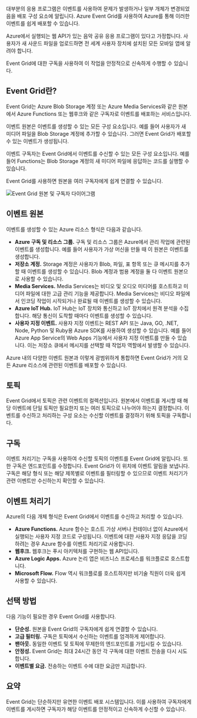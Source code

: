 대부분의 응용 프로그램은 이벤트를 사용하여 문제가 발생하거나 일부 개체가 변경되었음을 배포 구성 요소에 알립니다. Azure Event Grid를 사용하여 Azure를 통해 이러한 이벤트를 쉽게 배포할 수 있습니다.

Azure에서 실행되는 웹 API가 있는 음악 공유 응용 프로그램이 있다고 가정합니다. 사용자가 새 사운드 파일을 업로드하면 전 세계 사용자 장치에 설치된 모든 모바일 앱에 알려야 합니다.

Event Grid에 대한 구독을 사용하여 이 작업을 안정적으로 신속하게 수행할 수 있습니다.

## <a name="what-is-event-grid"></a>Event Grid란?

Event Grid는 Azure Blob Storage 계정 또는 Azure Media Services와 같은 원본에서 Azure Functions 또는 웹후크와 같은 구독자로 이벤트를 배포하는 서비스입니다.

이벤트 원본은 이벤트를 생성할 수 있는 모든 구성 요소입니다. 예를 들어 사용자가 새 미디어 파일을 Blob Storage 계정에 추가할 수 있습니다. 그러면 Event Grid가 배포할 수 있는 이벤트가 생성됩니다.

이벤트 구독자는 Event Grid에서 이벤트를 수신할 수 있는 모든 구성 요소입니다. 예를 들어 Functions는 Blob Storage 계정의 새 미디어 파일에 응답하는 코드를 실행할 수 있습니다.

Event Grid를 사용하면 원본을 여러 구독자에게 쉽게 연결할 수 있습니다.

![Event Grid 원본 및 구독자 다이어그램](../images/6-event-grid.png)

## <a name="event-sources"></a>이벤트 원본

이벤트를 생성할 수 있는 Azure 리소스 형식은 다음과 같습니다.

- **Azure 구독 및 리소스 그룹.** 구독 및 리소스 그룹은 Azure에서 관리 작업에 관련된 이벤트를 생성합니다. 예를 들어 사용자가 가상 머신을 만들 때 이 원본은 이벤트를 생성합니다.
- **저장소 계정.** Storage 계정은 사용자가 Blob, 파일, 표 항목 또는 큐 메시지를 추가할 때 이벤트를 생성할 수 있습니다. Blob 계정과 범용 계정을 둘 다 이벤트 원본으로 사용할 수 있습니다.
- **Media Services.** Media Services는 비디오 및 오디오 미디어를 호스트하고 미디어 파일에 대한 고급 관리 기능을 제공합니다. Media Services는 비디오 파일에서 인코딩 작업이 시작되거나 완료될 때 이벤트를 생성할 수 있습니다.
- **Azure IoT Hub.** IoT Hub는 IoT 장치와 통신하고 IoT 장치에서 원격 분석을 수집합니다. 해당 통신이 도착할 때마다 이벤트를 생성할 수 있습니다.
- **사용자 지정 이벤트.** 사용자 지정 이벤트는 REST API 또는 Java, GO, .NET, Node, Python 및 Ruby용 Azure SDK를 사용하여 생성할 수 있습니다. 예를 들어 Azure App Service의 Web Apps 기능에서 사용자 지정 이벤트를 만들 수 있습니다. 이는 저장소 큐에서 메시지를 선택할 때 작업자 역할에서 발생할 수 있습니다.

Azure 내의 다양한 이벤트 원본과 이렇게 광범위하게 통합하면 Event Grid가 거의 모든 Azure 리소스에 관련된 이벤트를 배포할 수 있습니다.

## <a name="topics"></a>토픽

Event Grid에서 토픽은 관련 이벤트의 컬렉션입니다. 원본에서 이벤트를 게시할 때 해당 이벤트에 단일 토픽만 필요한지 또는 여러 토픽으로 나누어야 하는지 결정합니다. 이벤트를 수신하고 처리하는 구성 요소는 수신할 이벤트를 결정하기 위해 토픽을 구독합니다.

## <a name="subscriptions"></a>구독

이벤트 처리기는 구독을 사용하여 수신할 토픽의 이벤트를 Event Grid에 알립니다. 또한 구독은 엔드포인트를 수정합니다. Event Grid가 이 위치에 이벤트 알림을 보냅니다. 구독은 해당 형식 또는 해당 제목별로 이벤트를 필터링할 수 있으므로 이벤트 처리기가 관련 이벤트만 수신하는지 확인할 수 있습니다.

## <a name="event-handlers"></a>이벤트 처리기

Azure의 다음 개체 형식은 Event Grid에서 이벤트를 수신하고 처리할 수 있습니다.

- **Azure Functions.** Azure 함수는 호스트 가상 서버나 컨테이너 없이 Azure에서 실행되는 사용자 지정 코드로 구성됩니다. 이벤트에 대한 사용자 지정 응답을 코딩하려는 경우 Azure 함수를 이벤트 처리기로 사용합니다.
- **웹후크.** 웹후크는 푸시 아키텍처를 구현하는 웹 API입니다.
- **Azure Logic Apps.** Azure 논리 앱은 비즈니스 프로세스를 워크플로로 호스트합니다.
- **Microsoft Flow.** Flow 역시 워크플로를 호스트하지만 비기술 직원이 더욱 쉽게 사용할 수 있습니다.

## <a name="how-to-choose"></a>선택 방법

다음 기능이 필요한 경우 Event Grid를 사용합니다.

- **단순성.** 원본을 Event Grid의 구독자에게 쉽게 연결할 수 있습니다.
- **고급 필터링.** 구독은 토픽에서 수신하는 이벤트를 엄격하게 제어합니다.
- **팬아웃.** 동일한 이벤트 및 토픽에 무제한의 엔드포인트를 가입시킬 수 있습니다.
- **안정성.** Event Grid는 최대 24시간 동안 각 구독에 대한 이벤트 전송을 다시 시도합니다.
- **이벤트별 요금.** 전송하는 이벤트 수에 대한 요금만 지급합니다.

## <a name="summary"></a>요약

Event Grid는 단순하지만 유연한 이벤트 배포 시스템입니다. 이를 사용하여 구독자에게 이벤트를 게시하면 구독자가 해당 이벤트를 안정적이고 신속하게 수신할 수 있습니다.